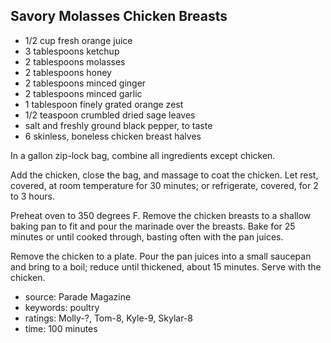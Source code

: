 Savory Molasses Chicken Breasts
-------------------------------

- 1/2 cup fresh orange juice
- 3 tablespoons ketchup
- 2 tablespoons molasses
- 2 tablespoons honey
- 2 tablespoons minced ginger
- 2 tablespoons minced garlic
- 1 tablespoon finely grated orange zest
- 1/2 teaspoon crumbled dried sage leaves
- salt and freshly ground black pepper, to taste
- 6 skinless, boneless chicken breast halves

In a gallon zip-lock bag, combine all ingredients except chicken.

Add the chicken, close the bag, and massage to coat the chicken.  Let
rest, covered, at room temperature for 30 minutes; or refrigerate,
covered, for 2 to 3 hours.

Preheat oven to 350 degrees F.  Remove the chicken breasts to a
shallow baking pan to fit and pour the marinade over the breasts.
Bake for 25 minutes or until cooked through, basting often with the
pan juices.

Remove the chicken to a plate.  Pour the pan juices into a small
saucepan and bring to a boil; reduce until thickened, about 15
minutes.  Serve with the chicken.

- source: Parade Magazine
- keywords: poultry
- ratings: Molly-?, Tom-8, Kyle-9, Skylar-8
- time: 100 minutes
